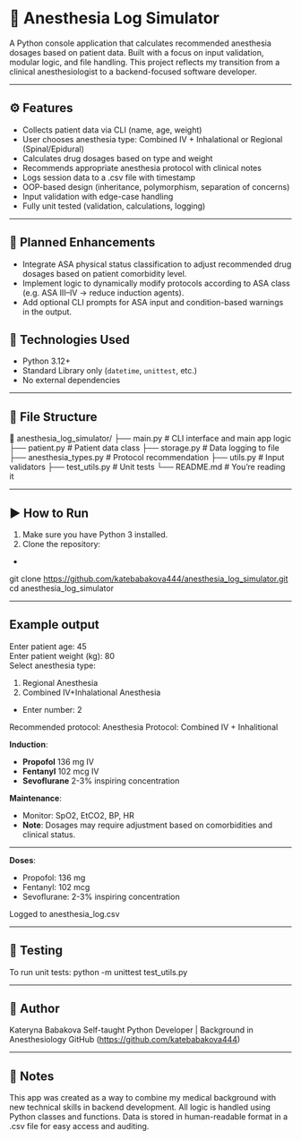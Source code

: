 # 💉 Anesthesia Log Simulator

A Python console application that calculates recommended anesthesia dosages based on patient data. Built with a focus on input validation, modular logic, and file handling. This project reflects my transition from a clinical anesthesiologist to a backend-focused software developer.

---

## ⚙️ Features
- Collects patient data via CLI (name, age, weight)
- User chooses anesthesia type: Combined IV + Inhalational or Regional (Spinal/Epidural)
- Calculates drug dosages based on type and weight
- Recommends appropriate anesthesia protocol with clinical notes
- Logs session data to a .csv file with timestamp
- OOP-based design (inheritance, polymorphism, separation of concerns)
- Input validation with edge-case handling
- Fully unit tested (validation, calculations, logging)

---

## 🧭 Planned Enhancements
- Integrate ASA physical status classification to adjust recommended drug dosages based on patient comorbidity level.
- Implement logic to dynamically modify protocols according to ASA class (e.g. ASA III–IV → reduce induction agents).
- Add optional CLI prompts for ASA input and condition-based warnings in the output.

## 🧰 Technologies Used

- Python 3.12+
- Standard Library only (`datetime`, `unittest`, etc.)
- No external dependencies

---

## 📁 File Structure
📁 anesthesia_log_simulator/
├── main.py              # CLI interface and main app logic
├── patient.py           # Patient data class
├── storage.py           # Data logging to file
├── anesthesia_types.py  # Protocol recommendation
├── utils.py             # Input validators
├── test_utils.py        # Unit tests
└── README.md            # You’re reading it

---

## ▶️ How to Run

1. Make sure you have Python 3 installed.
2. Clone the repository:
- ```bash
git clone https://github.com/katebabakova444/anesthesia_log_simulator.git
cd anesthesia_log_simulator

---
## Example output
Enter patient age: 45  
Enter patient weight (kg): 80  
Select anesthesia type:
1. Regional Anesthesia
2. Combined IV+Inhalational Anesthesia
- Enter number: 2

Recommended protocol:
Anesthesia Protocol: Combined IV + Inhalitional

**Induction**:
- **Propofol** 136 mg IV
- **Fentanyl** 102 mcg IV
- **Sevoflurane** 2-3% inspiring concentration

**Maintenance**:
- Monitor: SpO2, EtCO2, BP, HR
- **Note**: Dosages may require adjustment based on comorbidities and clinical status.

---

**Doses**:
- Propofol: 136 mg
- Fentanyl: 102 mcg
- Sevoflurane: 2-3% inspiring concentration

Logged to anesthesia_log.csv


---

## 🧪 Testing

To run unit tests:
python -m unittest test_utils.py

---

## 👤 Author

Kateryna Babakova
Self-taught Python Developer | Background in Anesthesiology
GitHub (https://github.com/katebabakova444)

---

## 📌 Notes

This app was created as a way to combine my medical background with new technical skills in backend development.
All logic is handled using Python classes and functions. Data is stored in human-readable format in a .csv file for easy access and auditing.